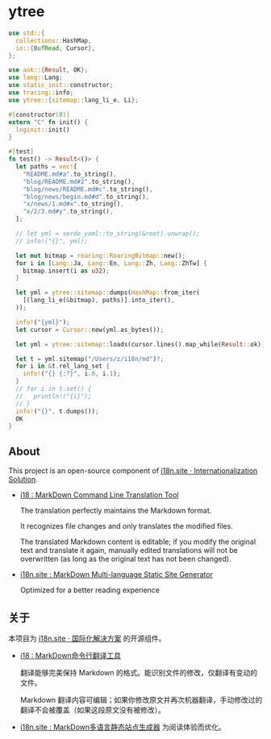 # ytree

```rust
use std::{
  collections::HashMap,
  io::{BufRead, Cursor},
};

use aok::{Result, OK};
use lang::Lang;
use static_init::constructor;
use tracing::info;
use ytree::{sitemap::lang_li_e, Li};

#[constructor(0)]
extern "C" fn init() {
  loginit::init()
}

#[test]
fn test() -> Result<()> {
  let paths = vec![
    "README.md#a".to_string(),
    "blog/README.md#2".to_string(),
    "blog/news/README.md#c".to_string(),
    "blog/news/begin.md#d".to_string(),
    "x/news/1.md#x".to_string(),
    "x/2/3.md#y".to_string(),
  ];

  // let yml = serde_yaml::to_string(&root).unwrap();
  // info!("{}", yml);

  let mut bitmap = roaring::RoaringBitmap::new();
  for i in [Lang::Ja, Lang::En, Lang::Zh, Lang::ZhTw] {
    bitmap.insert(i as u32);
  }

  let yml = ytree::sitemap::dumps(HashMap::from_iter(
    [(lang_li_e(&bitmap), paths)].into_iter(),
  ));

  info!("{yml}");
  let cursor = Cursor::new(yml.as_bytes());

  let yml = ytree::sitemap::loads(cursor.lines().map_while(Result::ok));

  let t = yml.sitemap("/Users/z/i18n/md")?;
  for i in &t.rel_lang_set {
    info!("{} {:?}", i.0, i.1);
  }
  // for i in t.set() {
  //   println!("{i}");
  // }
  info!("{}", t.dumps());
  OK
}
```

## About

This project is an open-source component of [i18n.site ⋅ Internationalization Solution](https://i18n.site).

* [i18 : MarkDown Command Line Translation Tool](https://i18n.site/i18)

  The translation perfectly maintains the Markdown format.

  It recognizes file changes and only translates the modified files.

  The translated Markdown content is editable; if you modify the original text and translate it again, manually edited translations will not be overwritten (as long as the original text has not been changed).

* [i18n.site : MarkDown Multi-language Static Site Generator](https://i18n.site/i18n.site)

  Optimized for a better reading experience

## 关于

本项目为 [i18n.site ⋅ 国际化解决方案](https://i18n.site) 的开源组件。

* [i18 :  MarkDown命令行翻译工具](https://i18n.site/i18)

  翻译能够完美保持 Markdown 的格式。能识别文件的修改，仅翻译有变动的文件。

  Markdown 翻译内容可编辑；如果你修改原文并再次机器翻译，手动修改过的翻译不会被覆盖（如果这段原文没有被修改）。

* [i18n.site : MarkDown多语言静态站点生成器](https://i18n.site/i18n.site) 为阅读体验而优化。